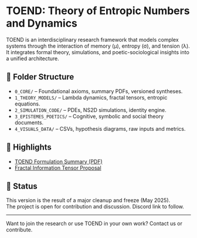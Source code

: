 # TOEND: Theory of Entropic Numbers and Dynamics

TOEND is an interdisciplinary research framework that models complex systems through the interaction of memory (µ), entropy (σ), and tension (λ). It integrates formal theory, simulations, and poetic-sociological insights into a unified architecture.

## 🔸 Folder Structure

- `0_CORE/` – Foundational axioms, summary PDFs, versioned syntheses.
- `1_THEORY_MODELS/` – Lambda dynamics, fractal tensors, entropic equations.
- `2_SIMULATION_CODE/` – PDEs, NS2D simulations, identity engine.
- `3_EPISTEMES_POETICS/` – Cognitive, symbolic and social theory documents.
- `4_VISUALS_DATA/` – CSVs, hypothesis diagrams, raw inputs and metrics.

## 🧠 Highlights

- [TOEND Formulation Summary (PDF)](0_CORE/TOEND_Summary_v2025-05-16.pdf)
- [Fractal Information Tensor Proposal](1_THEORY_MODELS/Fractal_Information_Tensor.pdf)

## 📡 Status

This version is the result of a major cleanup and freeze (May 2025).  
The project is open for contribution and discussion. Discord link to follow.

---

Want to join the research or use TOEND in your own work? Contact us or contribute.
